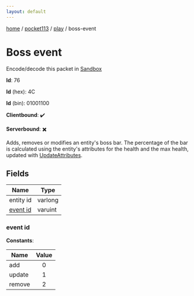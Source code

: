```yaml
---
layout: default
---
```


[home](/)  /  [pocket113](/protocol/pocket113)  /  [play](/protocol/pocket113/play)  /  boss-event

# Boss event

Encode/decode this packet in [Sandbox](../../../sandbox/pocket113#play.boss_event)

**Id**: 76

**Id** (hex): 4C

**Id** (bin): 01001100

**Clientbound**: ✔️

**Serverbound**: ✖️

Adds, removes or modifies an entity's boss bar. The percentage of the bar is calculated using the entity's attributes for the health and the max health, updated with [UpdateAttributes](play_update-attributes).

## Fields

Name | Type
---|---
entity id | varlong
[event id](#event-id) | varuint

### event id

**Constants**:

Name | Value
---|:---:
add | 0
update | 1
remove | 2
